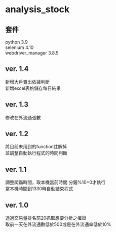 # analysis_stock

## 套件
python 3.9<br>
selenium 4.10<br>
webdriver_manager 3.8.5<br>
## ver. 1.4
新增大戶賣出依據判斷<br>
新增excel表格儲存每日結果<br>
## ver. 1.3
修改在外流通張數<br>
## ver. 1.2
將目前未用到的function註解掉<br>
並調整自動執行程式的時間判斷<br>
## ver. 1.1
調整爬蟲時間，取本機當前時間 分鐘%10=0才執行<br>
當本機時間到1330時自動結束程式
## ver. 1.0
透過交易量排名前20抓取想要分析之權證<br>
取前一天在外流通數低於500或是在外流通率低於10%<br>
